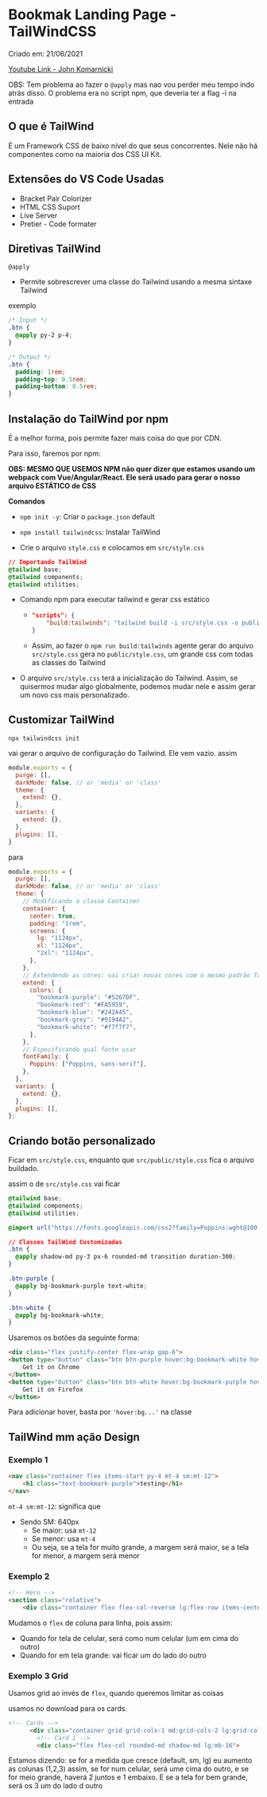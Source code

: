 # Bookmak Landing Page - TailWindCSS

Criado em: 21/06/2021

[Youtube Link - John Komarnicki](https://youtu.be/00gyCtIQp8E)

OBS: Tem problema ao fazer o `@apply` mas nao vou perder meu tempo indo atrás disso.  O problema era no script npm, que deveria ter a flag -i na entrada

## O que é TailWind

É um Framework CSS de baixo nível do que seus concorrentes. Nele não há componentes como na maioria dos CSS UI Kit.

## Extensões do VS Code Usadas

+ Bracket Pair Colorizer
+ HTML CSS Suport
+ Live Server
+ Pretier - Code formater

## Diretivas TailWind

`@apply`

+ Permite sobrescrever uma classe do Tailwind usando a mesma sintaxe Tailwind

exemplo

````css
/* Input */
.btn {
  @apply py-2 p-4;
}

/* Output */
.btn {
  padding: 1rem;
  padding-top: 0.5rem;
  padding-bottom: 0.5rem;
}
````

## Instalação do TailWind por npm

É a melhor forma, pois permite fazer mais coisa do que por CDN.

Para isso, faremos por npm:

**OBS: MESMO QUE USEMOS NPM não quer dizer que estamos usando um webpack com Vue/Angular/React. Ele será usado para gerar o nosso arquivo ESTÁTICO de CSS**

**Comandos**

+ `npm init -y`: Criar o `package.json` default

+ `npm install tailwindcss`: Instalar TailWind

+ Crie o arquivo `style.css` e colocamos em `src/style.css`

````css
// Importando TailWind
@tailwind base;
@tailwind components;
@tailwind utilities;
````
+ Comando npm para executar tailwind e gerar css estático

  + ```json
    "scripts": {
        "build:tailwinds": "tailwind build -i src/style.css -o public/style.css"
    }
    ```

  + Assim, ao fazer o `npm run build:tailwinds` agente gerar do arquivo `src/style.css` gera no `public/style.css`, um grande css com todas as classes do Tailwind

+  O arquivo `src/style.css` terá  a inicialização do Tailwind. Assim, se quisermos mudar algo globalmente, podemos mudar nele e assim gerar um novo css mais personalizado.

## Customizar TailWind

``npx tailwindcss init``

vai gerar o arquivo de configuração do Tailwind. Ele vem vazio. assim

````js
module.exports = {
  purge: [],
  darkMode: false, // or 'media' or 'class'
  theme: {
    extend: {},
  },
  variants: {
    extend: {},
  },
  plugins: [],
}
````

para 

````js
module.exports = {
  purge: [],
  darkMode: false, // or 'media' or 'class'
  theme: {
	// Modificando a classe Container
	container: {
      center: true,
      padding: "1rem",
      screens: {
        lg: "1124px",
        xl: "1124px",
        "2xl": "1124px",
      },
    },
	// Extendendo as cores: vai criar novas cores com o mesmo padrão TailWind
    extend: {
      colors: {
        "bookmark-purple": "#5267DF",
        "bookmark-red": "#FA5959",
        "bookmark-blue": "#242A45",
        "bookmark-grey": "#9194A2",
        "bookmark-white": "#f7f7f7",
      },
    },
	// Especificando qual fonte usar
    fontFamily: {
      Poppins: ["Poppins, sans-serif"],
    },
  },
  variants: {
    extend: {},
  },
  plugins: [],
};
````

## Criando botão personalizado

Ficar em `src/style.css`, enquanto que `src/public/style.css` fica o arquivo buildado.

assim o de `src/style.css` vai ficar

````css
@tailwind base;
@tailwind components;
@tailwind utilities;

@import url("https://fonts.googleapis.com/css2?family=Poppins:wght@100;200;300;400;500;600;700&display=swap");

// Classes TailWind Customizadas
.btn {
  @apply shadow-md py-3 px-6 rounded-md transition duration-300;
}

.btn-purple {
  @apply bg-bookmark-purple text-white;
}

.btn-white {
  @apply bg-bookmark-white;
}
````

Usaremos os botões da seguinte forma:

````html
<div class="flex justify-center flex-wrap gap-6">
<button type="button" class="btn btn-purple hover:bg-bookmark-white hover:text-black">
	Get it on Chrome
</button>
<button type="button" class="btn btn-white hover:bg-bookmark-purple hover:text-white">
	Get it on Firefox
</button>
````

Para adicionar hover, basta  por `'hover:bg...'` na classe

## TailWind mm ação Design

### Exemplo 1

````html
<nav class="container flex items-start py-4 mt-4 sm:mt-12">
	<h1 class="text-bookmark-purple">testing</h1>
</nav>
````

``mt-4 sm:mt-12``: significa que
+ Sendo SM: 640px
  + Se maior: usa `mt-12`
  + Se menor: usa `mt-4`
  + Ou seja, se a tela for muito grande, a margem será maior, se a tela for menor, a margem será menor

### Exemplo 2

````html
<!-- Hero -->
<section class="relative">
	<div class="container flex flex-col-reverse lg:flex-row items-center gap-12 mt-14 lg:mt-28">
````
Mudamos o `flex` de coluna para linha, pois assim:
+ Quando for tela de celular, será como num celular (um em cima do outro)
+ Quando for em tela grande: vai ficar um do lado do outro

### Exemplo 3 Grid

Usamos grid ao invés de `flex`, quando queremos limitar as coisas

usamos no download para os cards.

````html
<!-- Cards -->
      <div class="container grid grid-cols-1 md:grid-cols-2 lg:grid-cols-3 gap-16 max-w-screen-lg mt-16">
        <!-- Card 1 -->
        <div class="flex flex-col rounded-md shadow-md lg:mb-16">
````
Estamos dizendo: se for a medida que cresce (default, sm, lg) eu aumento as colunas (1,2,3) assim, se for num celular, será ume cima do outro, e se for meio grande, haverá 2 juntos e 1 embaixo. E se a tela for bem grande, será os 3 um do lado d outro